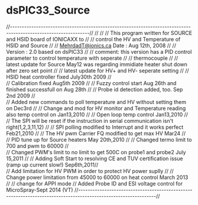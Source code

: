 # dsPIC33_Source
//---------------------------------------------------------------------------------------------------------------//
//                                                                                                               //
//              This program written for SOURCE and HSID board of IONICAXX to                                    //
//              control the HV and Temperature of HSID and Source                                                //
//              MehrdadT@ionics.ca         Date : Aug 12th, 2008       				    						 //	
//              Version : 2.0 based on dsPIC33  							    								 //	
//              comment: this version has a PID control parameter to control temperature with seperate           //
//                       thermocouple                                                                            //
//              latest update for Source May12 was regarding immidiate heater shut down after zero set point     //
//              latest update for HV+ and HV- seperate setting                                                   // 
//              HSID heat controller fixed   July30th 2009                                                       //        
//              Calibration fixed Aug5th 2009                                                                    //
//              Fuzzy control start Aug 26th and finished successfull on Aug 28th                                //
//              Probe id detection added, too.  Sep 2nd 2009                                                     //  
//              Added new commands to poll temperature and HV without setting them on Dec3rd                     //
//              Change and mod for HV monitor and Temperature reading also temp control on Jan13,2010            //
//              Open loop temp control Jan13,2010                                                                //   
//              The SPI will be reset if the instruction in serial communication isn't right(1,2,3,11,12)        // 
//              SPI polling modified to Interrupt and it works perfect Feb21,2010                                // 
//              The HV pwm Carrier FQ modified to get max HV Mar24                                               //                                                  
//              PID tune up for Source heaters May 20th,2010                                                     // 
//              Changed termo limit to 700 and pwm to 60000                                                      //  
//              Changed PWM's limit to no limit to get 500C on probe1 and probe2 July 15,2011                    //
//              Adding Soft Start to resolving CE and TUV certification issue (ramp up current slow!) Sep6th,2011//                                                                                      
//              Add limitation for HV PWM in order to protect HV power suplly                                    //
//              Change power limitation from 45000 to 60000 on heat control March 2013                           //
//              change for APPI mode
//              Added Probe ID and ESI voltage control for MicroSpray-Sept 2014 (VT) 
//---------------------------------------------------------------------------------------------------------------//